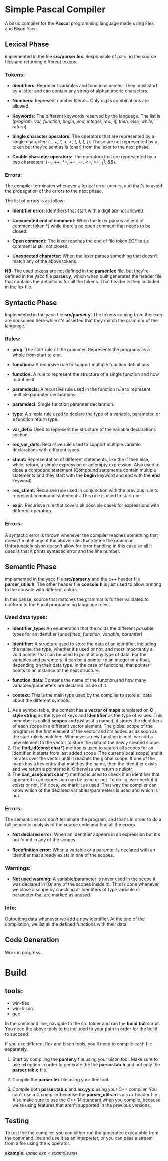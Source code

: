 # Simple Pascal Compiler

A basic compiler for the **Pascal** programming language made using Flex and Bison Yacc.

## Lexical Phase
implemented in the file **src/parser.lex**. Responsible of parsing the source files and returning different tokens. 

### Tokens:

* **Identifiers:** Represent variables and functions names. They must start by a letter and can contain any string of alphanumeric characters.

* **Numbers:** Represent number literals. Only digits combinations are allowed.

* **Keywords:** The different keywords reserved by the language. The list is (*program, var, function, begin, end, integer, real, if, then, else, while, return*)

* **Single character operators:** The operators that are represented by a single character: (*-, +, \*, <, >, \(, \), [, ]*). These are not represented by a token but they're sent as is (char) from the lexer to the next phase.

* **Double character operators:** The operators that are represented by a two characters: (*--, ++, \*=, +=, -=, <=, >=, ||, &&*).

### Errors:

The compiler terminates whenever a lexical error occurs, and that's to avoid the propagation of the errors to the next phase.

The list of errors is as follow:

* **Identifier error:** Identifiers that start with a digit are not allowed.

* **Unexpected end of comment:** When the lexer parses an end of comment token *) while there's no open comment that needs to be closed.

* **Open comment:** The lexer reaches the end of file token EOF but a comment is still not closed.

* **Unexpected character:** When the lexer parses something that doesn't match any of the above tokens.

**NB:** The used tokens are not defined in the **parser.lex** file, but they're defined in the yacc file **parser.y**, which when built generates the header file that contains the definitions for all the tokens. That header is then included in the lex file.

## Syntactic Phase
Implemented in the yacc file **src/parser.y**. The tokens coming from the lexer are consumed here while it's asserted that they match the grammar of the language.

### Rules:

* **prog:** The start rule of the grammer. Represents the programs as a whole from start to end.

* **functions:** A recursive rule to support multiple function definitions.

* **function:** A rule to represent the structure of a single function and how to define it.

* **paramdecls:** A recursive rule used in the function rule to represent multiple paramter declarations.

* **paramdecl:** Single function paramter declaration.

* **type:** A simple rule used to declare the type of a variable, parameter, or a function return type.

* **var_defs:** Used to represent the structure of the variable declarations section.

* **rec_var_defs:** Recursive rule used to support multiple variable declarations with different types.

* **stmnt:** Representation of different statements, like the if then else, while, return, a simple expression or an empty expression. Also used to close a compound statement (Compound statements contain multiple statements and they start with the **begin** keyword and end with the **end** keyword)


* **rec_stmnt:** Recurisve rule used in conjunction with the previous rule to represent compound statements. This rule is used to start one.

* **expr:** Recurisve rule that covers all possible cases for expressions with different operators.


### Errors:

A syntactic error is thrown whenever the compiler reaches something that doesn't match any of the above rules that define the grammar. Unfortunately bison doesn't allow for error handling in this case so all it does is that it prints syntactic error and the line number.


## Semantic Phase
implemented in the yacc file **src/parser.y** and the c++ header file **parser_utils.h**. The other header file **console.h** is just used to allow printing to the console with different colors. 

In this pahse, source that matches the grammar is further validated to conform to the Pacal programming language rules.

### Used data types:

* **Identifier_type:** An enumeration that the holds the different possible types for an identifier (*undefined, function, variable, paramter*)

* **Identifier:** A structure used to store the data of an identifier, including the name, the type, whether it's used or not, and most importantly a void pointer that can be used to point at any type of data. For the variables and paramters, it can be a pointer to an integer or a float, depending on their data type. In the case of functions, that pointer points to an instance of the next structure.

* **function_data:** Contains the name of the function,and how many variables/parameters are declared inside of it.

* **context:** This is the main type used by the compiler to store all data about the different symbols.
1. As a symbol table, the context has a **vector of maps** templated on **C style string** as the type of keys and **Identifier** as the type of values. This memeber is called **scopes** and just as it's named, it stores the identifiers of each scope in a different vector element. The global scope of the program is the first element of the vector and it's added as as soon as the start rule is matched. Whenever a new function is met, we add a new element to the vector to store the data of the newly created scope.
2. The **find_id(const char\*)** method is used to search all scopes for an identifier. It starts from last added scope (The current/local scope) and it iterates over the vector until it reaches the global scope. If one of the maps has a key entry that matches the name, then the identifier exists and we return a pointer to it. Otherwise we return a nullptr.
3. The **can_use(const char \*)** method is used to check if an identifier that appeared in an expression can be used or not. To do so, we check if it exists or not, if it does, we mark it as used. That way the compiler can know which of the declared variables/parameters is used and which is not.

###  Errors:
The semantic errors don't terminate the program, and that's in order to do a full semantic analysis of the source code and find all the errors.

* **Not declared error:** When an identifier appears in an expression but it's not found in any of the scopes.

* **Redefinition error:** When a variable or a paramter is declared with an identifier that already exists in one of the scopes.

###  Warnings:
* **Not used warning:** A variable/parameter is never used in the scope it was declared in (Or any of the scopes inside it). This is done whenever we close a scope by checking all identifers of type variable or parameter that are marked as unused.

###  Info:
Outputting data whenever we add a new identifier. At the end of the compilation, we list all the defined functions with their data.

## Code Generation
Work in progress.




# Build

## tools:
* win-flex
* win-bison
* gcc

In the command line, navigate to the src folder and run the **build.bat** script. You need the above tools to be included to your path in order for the build to succeed.

If you use different flex and bison tools, you'll need to compile each file separately. 
1. Start by compiling the **parser.y** file using your bison tool. Make sure to use **-d** option in order to generate the the **parser.tab.h** and not only the **parser.tab.c** file.
2. Compile the **parser.lex** file using your flex tool.

3. Compile both **parser.tab.c** and **lex.yy.c** using your C++ compiler. You can't use a C compiler because the **parser_utils.h** is a c++ header file. Also make sure to use the C++ 14 standard when you compile, because we're using features that aren't supported in the previous versions.

## Testing
To test the the compiler, you can either run the generated executable from the command line and use it as an interpreter, or you can pass a stream from a file using the **<** operator.

**example:** (*pasc.exe < example.txt*)


